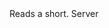<function name="ReadShort" parent="bf_read" type="classfunc">
	<description>
		Reads a short.
	</description>
	<realm>Server</realm>
	<rets>
		<ret name="value" type="number"></ret>
	</rets>
</function>